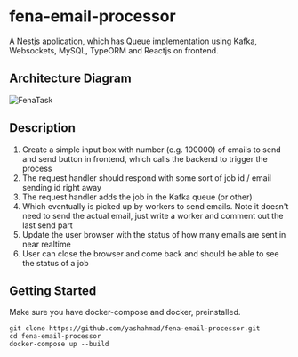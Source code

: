 # fena-email-processor
A Nestjs application, which has Queue implementation using Kafka, Websockets, MySQL, TypeORM and Reactjs on frontend.

## Architecture Diagram
![FenaTask](https://github.com/yashahmad/fena-email-processor/assets/26409771/2fa91d13-5de5-4930-bd41-bdbbeabab0b2)

## Description
1. Create a simple input box with number (e.g. 100000) of emails to send and send button in frontend, which calls the backend to trigger the process
2. The request handler should respond with some sort of job id / email sending id right away
3. The request handler adds the job in the Kafka queue (or other) 
4. Which eventually is picked up by workers to send emails. Note it doesn't need to send the actual email, just write a worker and comment out the last send part
5. Update the user browser with the status of how many emails are sent in near realtime
6. User can close the browser and come back and should be able to see the status of a job

## Getting Started
Make sure you have docker-compose and docker, preinstalled.
```
git clone https://github.com/yashahmad/fena-email-processor.git
cd fena-email-processor
docker-compose up --build
```